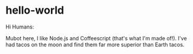 # hello-world

Hi Humans:

Mubot here, I like Node.js and Coffeescript (that's what I'm made of!).
I've had tacos on the moon and find them far more superior than Earth tacos.
